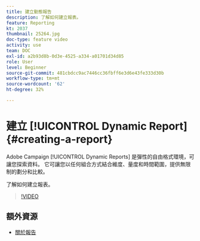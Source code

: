 ```yaml
---
title: 建立動態報告
description: 了解如何建立報表。
feature: Reporting
kt: 2037
thumbnail: 25264.jpg
doc-type: feature video
activity: use
team: DOC
exl-id: a2b93d8b-0d3e-4525-a334-a01701d34d85
role: User
level: Beginner
source-git-commit: 481cbdcc9ac7446cc36fbff6e3d6e43fe333d30b
workflow-type: tm+mt
source-wordcount: '62'
ht-degree: 32%

---
```


# 建立 [!UICONTROL Dynamic Report]{#creating-a-report}

Adobe Campaign [!UICONTROL Dynamic Reports] 是彈性的自由格式環境，可讓您探索資料。 它可讓您以任何組合方式結合維度、量度和時間範圍，提供無限制的劃分和比較。

了解如何建立報表。

>[!VIDEO](https://video.tv.adobe.com/v/25264/?quality=12)

## 額外資源

* [關於報告](https://experienceleague.adobe.com/docs/campaign-standard/using/reporting/about-reporting/about-dynamic-reports.html?lang=en)
